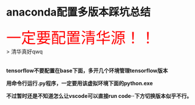 # anaconda配置多版本踩坑总结

<style> div
{
    font-size:40px;
    color:red;
}
</style>
<div>一定要配置清华源！！</div>
> 清华真好qwq
<br>
<br>

**tensorflow不要配置在base下面，多开几个环境管理tensorflow版本**

**用命令行运行.py程序，一定要用该虚拟环境下面的python.exe**

**不过暂时还是不知道怎么让vscode可以直接run code··下方切换版本似乎不行。**



